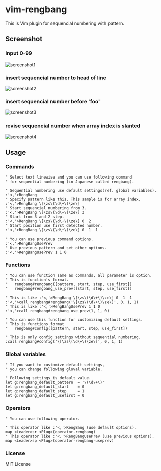 vim-rengbang
===

This is Vim plugin for sequencial numbering with pattern.

Screenshot
---

### input 0-99

![screenshot1](http://gifzo.net/GcwkxqqqXQ.gif)

### insert sequencial number to head of line

![screenshot2](http://gifzo.net/dEheiPGLol.gif)

### insert sequencial number before 'foo'

![screenshot3](http://gifzo.net/OSgIW6SLMH.gif)

### revise sequencial number when array index is slanted

![screenshot4](http://gifzo.net/4lfMjTBr1M.gif)


Usage
---

### Commands
```vim
" Select text linewise and you can use following command
" for sequential numbering (in Japanese called rengbang).

" Sequential numbering use default settings(ref. global variables).
:'<,'>RengBang
" Specify pattern like this. This sample is for array index.
:'<,'>RengBang \[\zs\(\d\+\)\ze\]
" Start sequencial numbering from 3.
:'<,'>RengBang \[\zs\(\d\+\)\ze\] 3
" Start from 3 and 2 step.
:'<,'>RengBang \[\zs\(\d\+\)\ze\] 0  2
" Start position use first detected number.
:'<,'>RengBang \[\zs\(\d\+\)\ze\] 0  1  1

" You can use previous command options.
:'<,'>RengBangUsePrev
" Use previous pattern and set other options.
:'<,'>RengBangUsePrev 1 1 0
```

### Functions
```vim
" You can use function same as commands, all parameter is option.
" This is function's format.
"   rengbang#rengbang([pattern, start, step, use_first])
"   rengbang#rengbang_use_prev([start, step, use_first])

" This is like :'<,'>RengBang \[\zs\(\d\+\)\ze\] 0  1  1
:'<,'>call rengbang#rengbang('\[\zs\(\d\+\)\ze\]', 0, 1, 1)
" This is like :'<,'>RengBangUsePrev 1 1 0
:'<,'>call rengbang#rengbang_use_prev(1, 1, 0)

" You can use this function for customizing default settings.
" This is functions format
"   rengbang#config([pattern, start, step, use_first])

" This is only config settings without sequential numbering.
:call rengbang#config('\[\zs\(\d\+\)\ze\]', 0, 1, 1)
```

### Global variables
```vim
" If you want to customize default settings,
" you can change following gloval variable.

" Following settings is default value.
let g:rengbang_default_pattern  = '\(\d\+\)'
let g:rengbang_default_start    = 0
let g:rengbang_default_step     = 1
let g:rengbang_default_usefirst = 0
```

### Operators
```vim
" You can use following operator.

" This operator like :'<,'>RengBang (use default options).
map <Leader>sr <Plug>(operator-rengbang)
" This operator like :'<,'>RengBangUsePrev (use previous options).
map <Leader>sp <Plug>(operator-rengbang-useprev)
```

### License

MIT License

